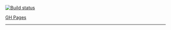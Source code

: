 [![Build status](https://ci.appveyor.com/api/projects/status/n6hvstus93qk58oh?svg=true)](https://ci.appveyor.com/project/errand/ahj-dom)

[GH Pages](https://errand.github.io/ahj-testing/) 

---
